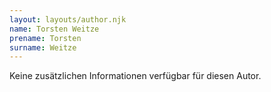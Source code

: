 ```yaml
---
layout: layouts/author.njk
name: Torsten Weitze
prename: Torsten
surname: Weitze
---
```

Keine zusätzlichen Informationen verfügbar für diesen Autor.

